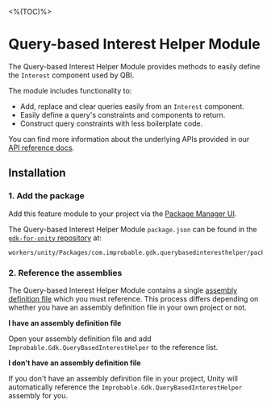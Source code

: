 <%(TOC)%>

# Query-based Interest Helper Module

The Query-based Interest Helper Module provides methods to easily define the `Interest` component used by QBI.

The module includes functionality to:

* Add, replace and clear queries easily from an `Interest` component.
* Easily define a query's constraints and components to return.
* Construct query constraints with less boilerplate code.

You can find more information about the underlying APIs provided in our [API reference docs]({{urlRoot}}/api/query-based-interest-index).

## Installation

### 1. Add the package

Add this feature module to your project via the [Package Manager UI](https://docs.unity3d.com/Packages/com.unity.package-manager-ui@2.0/manual/index.html#specifying-a-local-package-location).

The Query-based Interest Helper Module `package.json` can be found in the [`gdk-for-unity` repository](https://github.com/spatialos/gdk-for-unity) at:

```text
workers/unity/Packages/com.improbable.gdk.querybasedinteresthelper/package.json
```

### 2. Reference the assemblies

The Query-based Interest Helper Module contains a single [assembly definition file](https://docs.unity3d.com/Manual/ScriptCompilationAssemblyDefinitionFiles.html) which you must reference. This process differs depending on whether you have an assembly definition file in your own project or not.

**I have an assembly definition file**

Open your assembly definition file and add `Improbable.Gdk.QueryBasedInterestHelper` to the reference list.

**I don't have an assembly definition file**

If you don't have an assembly definition file in your project, Unity will automatically reference the `Improbable.Gdk.QueryBasedInterestHelper` assembly for you.
